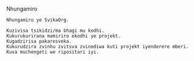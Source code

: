 Nhungamiro

    Nhungamiro ye SvikaOrg.
    
    Kuzivisa tsikidzi/ma bhagi mu kodhi.
    Kukurukurirana mamiriro ekodhi ye projekt.
    Kugadzirisa pakaresveka.
    Kukurudzira zvinhu zvitsva zvinodiwa kuti projekt iyenderere mberi.
    Kuva muchengeti we ripositari iyi. 

